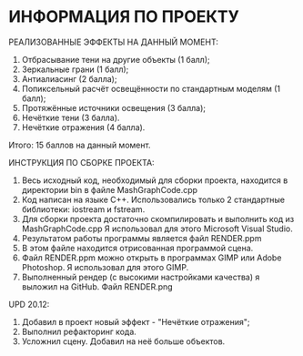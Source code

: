 # ИНФОРМАЦИЯ ПО ПРОЕКТУ

РЕАЛИЗОВАННЫЕ ЭФФЕКТЫ НА ДАННЫЙ МОМЕНТ:
1) Отбрасывание тени на другие объекты (1 балл);
2) Зеркальные грани (1 балл);
3) Антиалиасинг (2 балла);
4) Попиксельный расчёт освещённости по стандартным моделям (1 балл);
5) Протяжённые источники освещения (3 балла);
6) Нечёткие тени (3 балла).
7) Нечёткие отражения (4 балла).

Итого: 15 баллов на данный момент.

ИНСТРУКЦИЯ ПО СБОРКЕ ПРОЕКТА:
1) Весь исходный код, необходимый для сборки проекта, находится в директории bin в файле MashGraphCode.cpp
2) Код написан на языке С++. Использовались только 2 стандартные библиотеки: iostream и fstream.
3) Для сборки проекта достаточно скомпилировать и выполнить код из MashGraphCode.cpp
   Я использовал для этого Microsoft Visual Studio.
4) Результатом работы программы является файл RENDER.ppm  
5) В этом файле находится отрисованная программой сцена.
6) Файл RENDER.ppm можно открыть в программах GIMP или Adobe Photoshop.
   Я использовал для этого GIMP.
7) Выполненный рендер (с высокими настройками качества) я выложил на GitHub. Файл RENDER.png

UPD 20.12:
1) Добавил в проект новый эффект - "Нечёткие отражения";
2) Выполнил рефакторинг кода.
3) Усложнил сцену. Добавил на неё больше объектов.
